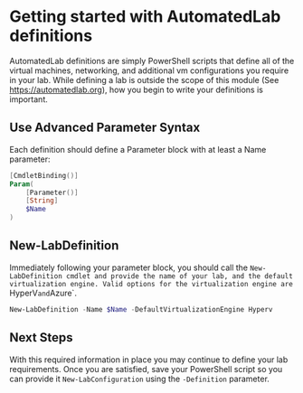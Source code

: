 # Getting started with AutomatedLab definitions

AutomatedLab definitions are simply PowerShell scripts that define all of the virtual machines, networking, and additional vm configurations you require in your lab.
While defining a lab is outside the scope of this module (See https://automatedlab.org), how you begin to write  your definitions is important.

## Use Advanced Parameter Syntax

Each definition should define a Parameter block with at least a Name parameter:

```powershell
[CmdletBinding()]
Param(
    [Parameter()]
    [String]
    $Name
)
```

## New-LabDefinition

Immediately following your parameter block, you should call the `New-LabDefinition cmdlet and provide the name of your lab, and the default virtualization engine.
Valid options for the virtualization engine are `HyperV` and `Azure`.

```powershell
New-LabDefinition -Name $Name -DefaultVirtualizationEngine Hyperv
```

## Next Steps

With this required information in place you may continue to define your lab requirements. Once you are satisfied, save your PowerShell script so you can provide it `New-LabConfiguration` using the `-Definition` parameter.
